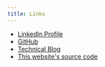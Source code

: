 ```yaml
---
title: Links
---
```


* [LinkedIn Profile](https://www.linkedin.com/in/shahriar-e/)
* [GitHub](https://github.com/Xcess)
* [Technical Blog](https://rayanfam.com/)
* [This website's source code](https://github.com/mehraneftekhari99/mehraneftekhari99.github.io)